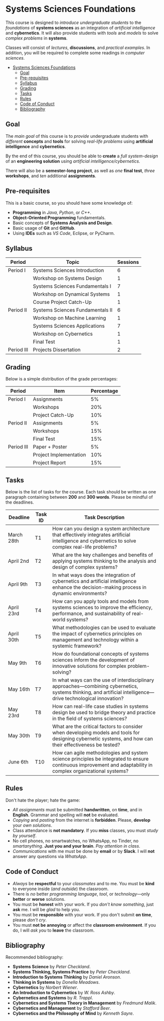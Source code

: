 # Systems Sciences Foundations

This course is designed to _introduce undergraduate students_ to the _foundations_ of **systems sciences** as an integration of _artificial intelligence_ and **cybernetics**. It will also provide students with _tools_ and _models_ to solve _complex problems_ in **systems**.

Classes will consist of _lectures_, **discussions**, and _practical examples_. In addition, you will be required to complete some readings in *computer sciences*.

- [Systems Sciences Foundations](#systems-sciences-foundations)
  - [Goal](#goal)
  - [Pre-requisites](#pre-requisites)
  - [Syllabus](#syllabus)
  - [Grading](#grading)
  - [Tasks](#tasks)
  - [Rules](#rules)
  - [Code of Conduct](#code-of-conduct)
  - [Bibliography](#bibliography)

## Goal

The _main goal_ of this course is to _provide_ undergraduate students with _different_ **concepts** and **tools** for solving _real-life problems_ using **artificial intelligence** and **cybernetics**.

By the end of this course, you should be able to **create** a _full system-design_ of an **engineering solution** using _artificial intelligence/cybernetics_.

There will also be a **semester-long project**, as well as _one_ **final test**, _three_ **workshops**, and _ten_ additional **assignments**.

## Pre-requisites

This is a basic course, so you should have some knowledge of:

- **Programming** in _Java_, _Python_, or _C++_.
- **Object-Oriented Programming** fundamentals.
- Basic concepts of **Systems Analysis and Design**.
- Basic usage of **Git** and **GitHub**.
- Using **IDEs** such as _VS Code_, Eclipse, or PyCharm.

## Syllabus

| **Period**   | **Topic**                           | **Sessions** |
|--------------|-------------------------------------|--------------|
| Period I     | Systems Sciences Introduction       | 6            |
|              | Workshop on Systems Design          | 1            |
|              | Systems Sciences Fundamentals I     | 7            |
|              | Workshop on Dynamical Systems       | 1            |
|              | Course Project Catch-Up             | 1            |
| Period II    | Systems Sciences Fundamentals II    | 6            |
|              | Workshop on Machine Learning        | 1            |
|              | Systems Sciences Applications       | 7            |
|              | Workshop on Cybernetics             | 1            |
|              | Final Test                          | 1            |
| Period III   | Projects Dissertation               | 2            |

## Grading

Below is a simple distribution of the grade percentages:

| **Period**   | **Item**               | **Percentage** |
| ------------ | ---------------------- | -------------- |
| Period I     | Assignments            | 5%             |
|              | Workshops              | 20%            |
|              | Project Catch-Up       | 10%            |
| Period II    | Assignments            | 5%             |
|              | Workshops              | 15%            |
|              | Final Test             | 15%            |
| Period III   | Paper + Poster         | 5%             |
|              | Project Implementation | 10%            |
|              | Project Report         | 15%            |

## Tasks

Below is the list of tasks for the course. Each task should be written as one paragraph containing between **200** and **300 words**. Please be mindful of the deadlines.

| **Deadline**   | **Task ID** | **Task Description**         |
| -------------- | ----------- | ---------------------------------------------------------------------------------------------------------------------------------------------------------------- |
| March 28th     | T1          | How can you design a system architecture that effectively integrates artificial intelligence and cybernetics to solve complex real-life problems?            |
| April 2nd      | T2          | What are the key challenges and benefits of applying systems thinking to the analysis and design of complex systems?                                                |
| April 9th      | T3          | In what ways does the integration of cybernetics and artificial intelligence enhance the decision-making process in dynamic environments?                       |
| April 23rd     | T4          | How can you apply tools and models from systems sciences to improve the efficiency, performance, and sustainability of real-world systems?                        |
| April 30th     | T5          | What methodologies can be used to evaluate the impact of cybernetics principles on management and technology within a systemic framework?                         |
| May 9th        | T6          | How do foundational concepts of systems sciences inform the development of innovative solutions for complex problem-solving?                                      |
| May 16th       | T7          | In what ways can the use of interdisciplinary approaches—combining cybernetics, systems thinking, and artificial intelligence—drive technological innovation?  |
| May 23rd       | T8          | How can real-life case studies in systems design be used to bridge theory and practice in the field of systems sciences?                                         |
| May 30th       | T9          | What are the critical factors to consider when developing models and tools for designing cybernetic systems, and how can their effectiveness be tested?         |
| June 6th       | T10         | How can agile methodologies and system science principles be integrated to ensure continuous improvement and adaptability in complex organizational systems? |

## Rules

Don't hate the player; hate the game:

- _All assignments_ must be submitted **handwritten**, on **time**, and in **English**. Grammar and spelling will **not** be evaluated.
- _Copying_ and _pasting_ from the internet is **forbidden**. Please, **develop** your _own solutions_.
- Class attendance is **not mandatory**. If you **miss** classes, you must *study by yourself*.
- No cell phones, no smartwatches, no WhatsApp, no Tinder, no _smartanything_. **Just you and your brain**. _Pay attention in class_.
- _Communications_ with me must be done by **email** or by **Slack**. I will **not** answer any questions via *WhatsApp*.

## Code of Conduct

- _Always_ be **respectful** to your _classmates_ and to me. You must be **kind** to everyone inside (*and outside*) the classroom.
- There is _no_ better _programming language_, _tool_, or _technology_—only **better** or **worse** solutions.
- You must be **honest** with your work. If you _don't know something_, just **ask** me. I will be _glad_ to help you.
- You must be **responsible** with your work. If you don't submit **on time**, please _don't cry_.
- You must **not be annoying** or affect the **classroom environment**. If you do, I will _ask you_ to **leave** the classroom.

## Bibliography

Recommended bibliography:
- **Systems Science** by _Peter Checkland_.
- **Systems Thinking, Systems Practice** by _Peter Checkland_.
- **Introduction to Systems Thinking** by _Daniel Aronson_.
- **Thinking in Systems** by _Donella Meadows_.
- **Cybernetics** by _Norbert Wiener_.
- **An Introduction to Cybernetics** by _W. Ross Ashby_.
- **Cybernetics and Systems** by _R. Trappl_.
- **Cybernetics and Systems Theory in Management** by _Fredmund Malik_.
- **Cybernetics and Management** by _Stafford Beer_.
- **Cybernetics and the Philosophy of Mind** by _Kenneth Sayre_.
